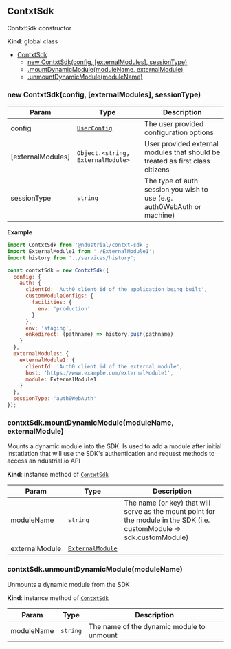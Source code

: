 <a name="ContxtSdk"></a>

## ContxtSdk
ContxtSdk constructor

**Kind**: global class  

* [ContxtSdk](#ContxtSdk)
    * [new ContxtSdk(config, [externalModules], sessionType)](#new_ContxtSdk_new)
    * [.mountDynamicModule(moduleName, externalModule)](#ContxtSdk+mountDynamicModule)
    * [.unmountDynamicModule(moduleName)](#ContxtSdk+unmountDynamicModule)

<a name="new_ContxtSdk_new"></a>

### new ContxtSdk(config, [externalModules], sessionType)

| Param | Type | Description |
| --- | --- | --- |
| config | [<code>UserConfig</code>](./Typedefs.md#UserConfig) | The user provided configuration options |
| [externalModules] | <code>Object.&lt;string, ExternalModule&gt;</code> | User provided external modules that   should be treated as first class citizens |
| sessionType | <code>string</code> | The type of auth session you wish to use (e.g. auth0WebAuth   or machine) |

**Example**  
```js
import ContxtSdk from '@ndustrial/contxt-sdk';
import ExternalModule1 from './ExternalModule1';
import history from '../services/history';

const contxtSdk = new ContxtSdk({
  config: {
    auth: {
      clientId: 'Auth0 client id of the application being built',
      customModuleConfigs: {
        facilities: {
          env: 'production'
        }
      },
      env: 'staging',
      onRedirect: (pathname) => history.push(pathname)
    }
  },
  externalModules: {
    externalModule1: {
      clientId: 'Auth0 client id of the external module',
      host: 'https://www.example.com/externalModule1',
      module: ExternalModule1
    }
  },
  sessionType: 'auth0WebAuth'
});
```
<a name="ContxtSdk+mountDynamicModule"></a>

### contxtSdk.mountDynamicModule(moduleName, externalModule)
Mounts a dynamic module into the SDK. Is used to add a module after initial
instatiation that will use the SDK's authentication and request methods to
access an ndustrial.io API

**Kind**: instance method of [<code>ContxtSdk</code>](#ContxtSdk)  

| Param | Type | Description |
| --- | --- | --- |
| moduleName | <code>string</code> | The name (or key) that will serve as the mount   point for the module in the SDK (i.e. customModule -> sdk.customModule) |
| externalModule | [<code>ExternalModule</code>](./Typedefs.md#ExternalModule) |  |

<a name="ContxtSdk+unmountDynamicModule"></a>

### contxtSdk.unmountDynamicModule(moduleName)
Unmounts a dynamic module from the SDK

**Kind**: instance method of [<code>ContxtSdk</code>](#ContxtSdk)  

| Param | Type | Description |
| --- | --- | --- |
| moduleName | <code>string</code> | The name of the dynamic module to unmount |

